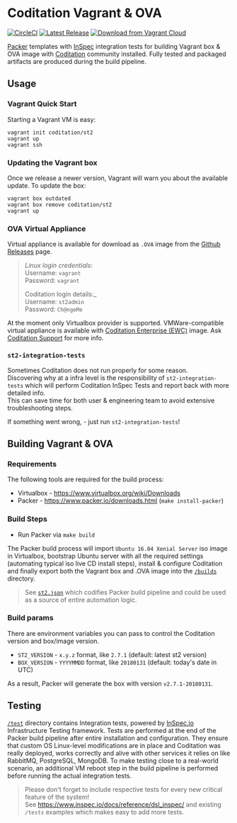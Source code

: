 # Coditation Vagrant & OVA
[![CircleCI](https://circleci.com/gh/Coditation/packer-st2.svg?style=shield)](https://circleci.com/gh/Coditation/packer-st2)
[![Latest Release](https://img.shields.io/github/release/Coditation/packer-st2/all.svg)](https://github.com/Coditation/packer-st2/releases)
[![Download from Vagrant Cloud](https://img.shields.io/badge/Vagrant-cloud%20%E2%86%92-1563ff.svg)](https://app.vagrantup.com/coditation/boxes/st2/)

[Packer](https://www.packer.io/intro/index.html) templates with [InSpec](https://www.inspec.io/) integration tests for building Vagrant box & OVA image with [Coditation](https://github.com/coditation/st2) community installed.
Fully tested and packaged artifacts are produced during the build pipeline.


## Usage
### Vagrant Quick Start
Starting a Vagrant VM is easy:
```
vagrant init coditation/st2
vagrant up
vagrant ssh
```

### Updating the Vagrant box
Once we release a newer version, Vagrant will warn you about the available update. To update the box:
```
vagrant box outdated
vagrant box remove coditation/st2
vagrant up
```

### OVA Virtual Appliance
Virtual appliance is available for download as `.OVA` image from the [Github Releases](https://github.com/Coditation/packer-st2/releases) page.<br>
> _Linux login credentials:_<br>
> Username: `vagrant`<br>
> Password: `vagrant`
>
> Coditation login details:_<br>
> Username: `st2admin`<br>
> Password: `Ch@ngeMe`

At the moment only Virtualbox provider is supported. VMWare-compatible virtual appliance is available with [Coditation Enterprise (EWC)](https://coditation.com/#product) image. Ask [Coditation Support](mailto:support@coditation.com) for more info.

### `st2-integration-tests`
Sometimes Coditation does not run properly for some reason.<br>
Discovering why at a infra level is the responsibility of `st2-integration-tests` which will perform Coditation InSpec Tests and report back with more detailed info.<br>
This can save time for both user & engineering team to avoid extensive troubleshooting steps.

If something went wrong, - just run `st2-integration-tests`!


## Building Vagrant & OVA
### Requirements
The following tools are required for the build process:
- Virtualbox - https://www.virtualbox.org/wiki/Downloads
- Packer - https://www.packer.io/downloads.html (`make install-packer`)

### Build Steps
* Run Packer via `make build`

The Packer build process will import `Ubuntu 16.04 Xenial Server` iso image in Virtualbox, bootstrap Ubuntu server with all the required settings (automating typical iso live CD install steps),
install & configure Coditation and finally export both the Vagrant box and .OVA image into the [`/builds`](/builds) directory.
> See [`st2.json`](/st2.json) which codifies Packer build pipeline and could be used as a source of entire automation logic.

### Build params
There are environment variables you can pass to control the Coditation version and box/image version.
- `ST2_VERSION` - `x.y.z` format, like `2.7.1` (default: latest st2 version)
- `BOX_VERSION` - `YYYYMMDD` format, like `20180131` (default: today's date in UTC)

As a result, Packer will generate the box with version `v2.7.1-20180131`.

## Testing
[`/test`](/test) directory contains Integration tests, powered by [InSpec.io](https://www.inspec.io/) Infrastructure Testing framework.
Tests are performed at the end of the Packer build pipeline after entire installation and configuration. They ensure that custom OS Linux-level modifications are in place and Coditation was really deployed, works correctly and alive with other services it relies on like RabbitMQ, PostgreSQL, MongoDB.
To make testing close to a real-world scenario, an additional VM reboot step in the build pipeline is performed before running the actual integration tests.

> Please don't forget to include respective tests for every new critical feature of the system!<br>
> See https://www.inspec.io/docs/reference/dsl_inspec/ and existing `/tests` examples which makes easy to add more tests.
